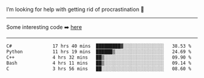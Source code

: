 I’m looking for help with getting rid of procrastination 🤔

-----

Some interesting code :arrow_right: [here](https://github.com/zhen8838/playground)

-----

<!--START_SECTION:waka-->

```txt
C#               17 hrs 40 mins  █████████▓░░░░░░░░░░░░░░░   38.53 %
Python           11 hrs 19 mins  ██████▒░░░░░░░░░░░░░░░░░░   24.69 %
C++              4 hrs 32 mins   ██▒░░░░░░░░░░░░░░░░░░░░░░   09.90 %
Bash             4 hrs 11 mins   ██▒░░░░░░░░░░░░░░░░░░░░░░   09.14 %
C                3 hrs 56 mins   ██░░░░░░░░░░░░░░░░░░░░░░░   08.60 %
```

<!--END_SECTION:waka-->

<!--
**zhen8838/zhen8838** is a ✨ _special_ ✨ repository because its `README.md` (this file) appears on your GitHub profile.

Here are some ideas to get you started:

- 🔭 I’m currently working on ...
- 🌱 I’m currently learning ...
- 👯 I’m looking to collaborate on ...
 ...
- 💬 Ask me about ...
- 📫 How to reach me: ...
- 😄 Pronouns: ...
- ⚡ Fun fact: ...
-->
